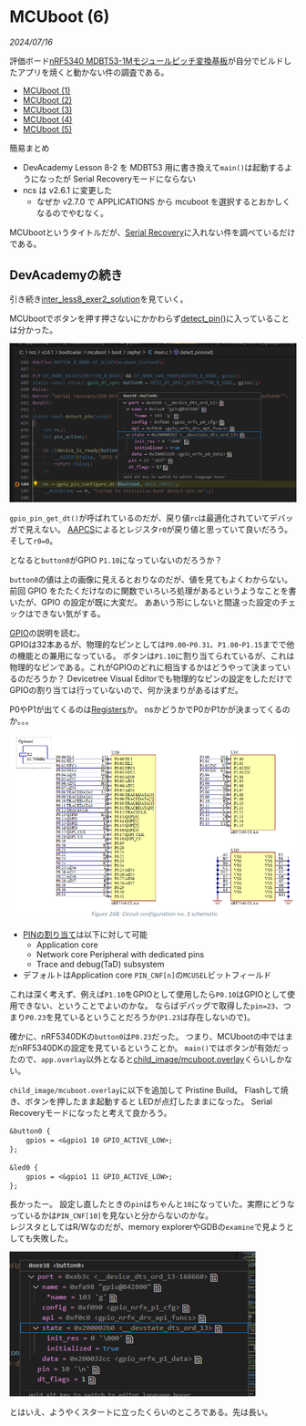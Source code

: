 # MCUboot (6)

<i>2024/07/16</i>

評価ボード[nRF5340 MDBT53-1Mモジュールピッチ変換基板](https://www.switch-science.com/products/8658)が自分でビルドしたアプリを焼くと動かない件の調査である。

* [MCUboot (1)](20240708-boot.md)
* [MCUboot (2)](20240711-boot.md)
* [MCUboot (3)](20240713-boot.md)
* [MCUboot (4)](20240714-boot.md)
* [MCUboot (5)](20240715-boot.md)

簡易まとめ

* DevAcademy Lesson 8-2 を MDBT53 用に書き換えて`main()`は起動するようになったが Serial Recoveryモードにならない
* ncs は v2.6.1 に変更した
  * なぜか v2.7.0 で APPLICATIONS から mcuboot を選択するとおかしくなるのでやむなく。

MCUbootというタイトルだが、[Serial Recovery](https://docs.mcuboot.com/serial_recovery.html)に入れない件を調べているだけである。

## DevAcademyの続き

引き続き[inter_less8_exer2_solution](https://github.com/NordicDeveloperAcademy/ncs-inter/tree/main/lesson8/inter_less8_exer2_solution)を見ていく。

MCUbootでボタンを押す押さないにかかわらず[detect_pin()](https://github.com/nrfconnect/sdk-mcuboot/blob/v2.0.99-ncs1/boot/zephyr/main.c#L494)に入っていることは分かった。

![image](20240716a-1.png)

`gpio_pin_get_dt()`が呼ばれているのだが、戻り値`rc`は最適化されていてデバッガで見えない。
[AAPCS](https://github.com/ARM-software/abi-aa/blob/main/aapcs32/aapcs32.rst#611core-registers)によるとレジスタ`r0`が戻り値と思っていて良いだろう。
そして`r0=0`。

となると`button0`がGPIO `P1.10`になっていないのだろうか？

`button0`の値は上の画像に見えるとおりなのだが、値を見てもよくわからない。
前回 GPIO をたたくだけなのに関数でいろいろ処理があるというようなことを書いたが、GPIO の設定が既に大変だ。
ああいう形にしないと間違った設定のチェックはできない気がする。

[GPIO](https://docs.nordicsemi.com/bundle/ps_nrf5340/page/gpio.html)の説明を読む。  
GPIOは32本あるが、物理的なピンとしては`P0.00`-`P0.31`、`P1.00`-`P1.15`までで他の機能との兼用になっている。
ボタンは`P1.10`に割り当てられているが、これは物理的なピンである。これがGPIOのどれに相当するかはどうやって決まっているのだろうか？ 
Devicetree Visual Editorでも物理的なピンの設定をしただけでGPIOの割り当ては行っていないので、何か決まりがあるはずだ。

P0やP1が出てくるのは[Registers](https://docs.nordicsemi.com/bundle/ps_nrf5340/page/gpio.html#ariaid-title6)か。
nsかどうかでP0かP1かが決まってくるのか。。。

![image](20240716a-2.png)

* [PINの割り当て](https://docs.nordicsemi.com/bundle/ps_nrf5340/page/gpio.html#ariaid-title2)は以下に対して可能
  * Application core
  * Network core
  Peripheral with dedicated pins
  * Trace and debug(TaD) subsystem
* デフォルトはApplication core
  `PIN_CNF[n]`の`MCUSEL`ビットフィールド

これは深く考えず、例えば`P1.10`をGPIOとして使用したら`P0.10`はGPIOとして使用できない、ということでよいのかな。
ならばデバッグで取得した`pin=23`、つまり`P0.23`を見ているということだろうか(`P1.23`は存在しないので)。

確かに、nRF5340DKの`button0`は`P0.23`だった。
つまり、MCUbootの中ではまだnRF5340DKの設定を見ているということか。
`main()`ではボタンが有効だったので、`app.overlay`以外となると[child_image/mcuboot.overlay](https://github.com/NordicDeveloperAcademy/ncs-inter/blob/main/lesson8/inter_less8_exer2_solution/child_image/mcuboot.overlay)くらいしかない。

`child_image/mcuboot.overlay`に以下を追加して Pristine Build。
Flashして焼き、ボタンを押したまま起動すると LEDが点灯したままになった。
Serial Recoveryモードになったと考えて良かろう。

```
&button0 {
	gpios = <&gpio1 10 GPIO_ACTIVE_LOW>;
};

&led0 {
	gpios = <&gpio1 11 GPIO_ACTIVE_LOW>;
};
```

長かったー。
設定し直したときの`pin`はちゃんと`10`になっていた。実際にどうなっているかは`PIN_CNF[10]`を見ないと分からないのかな。  
レジスタとしてはR/Wなのだが、memory explorerやGDBの`examine`で見ようとしても失敗した。

![image](20240716a-3.png)

とはいえ、ようやくスタートに立ったくらいのところである。先は長い。
